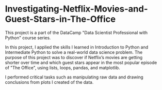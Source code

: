 # Investigating-Netflix-Movies-and-Guest-Stars-in-The-Office
This project is a part of the DataCamp "Data Scientist Professional with Python" course series.

In this project, I applied the skills I learned in Introduction to Python and Intermediate Python to solve a real-world data science problem. The purpose of this project was to discover if Netflix’s movies are getting shorter over time and which guest stars appear in the most popular episode of "The Office", using lists,  loops, pandas, and matplotlib.

I performed critical tasks such as manipulating raw data and drawing conclusions from plots I created of the data.
